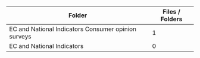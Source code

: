 | Folder                                              |   Files / Folders |
|-----------------------------------------------------|-------------------|
| EC and National Indicators Consumer opinion surveys |                 1 |
| EC and National Indicators                          |                 0 |
